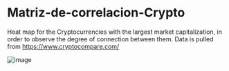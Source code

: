 # Matriz-de-correlacion-Crypto

Heat map for the Cryptocurrencies with the largest market capitalization, in order to observe the degree of connection between them. Data is pulled from https://www.cryptocompare.com/

![image](https://user-images.githubusercontent.com/65466700/159303225-6d60ded7-81a9-4568-8721-3f8c41763fc7.png)
